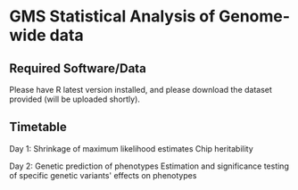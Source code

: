 GMS Statistical Analysis of Genome-wide data
============================================

Required Software/Data
----------------------
Please have R latest version installed, and please download the dataset provided (will be uploaded shortly).



Timetable
---------
Day 1: Shrinkage of maximum likelihood estimates
       Chip heritability
       
Day 2:  Genetic prediction of phenotypes 
       Estimation and significance testing of specific genetic variants' effects on phenotypes

